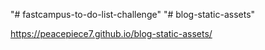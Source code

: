 "# fastcampus-to-do-list-challenge" 
"# blog-static-assets" 

https://peacepiece7.github.io/blog-static-assets/
